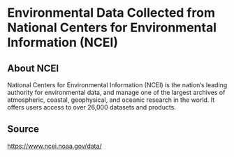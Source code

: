 # Environmental Data Collected from National Centers for Environmental Information (NCEI)

## About NCEI
National Centers for Environmental Information (NCEI) is the nation’s leading authority for environmental data, and manage one of the largest archives of atmospheric, coastal, geophysical, and oceanic research in the world. It offers users access to over 26,000 datasets and products.

## Source
https://www.ncei.noaa.gov/data/

